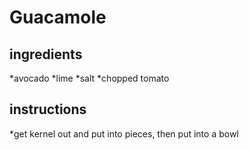 # Guacamole
## ingredients
*avocado
*lime
*salt
*chopped tomato
## instructions
*get kernel out and put into pieces, then put into a bowl



